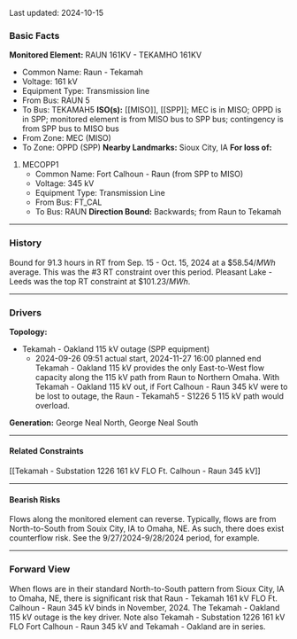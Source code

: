 Last updated: 2024-10-15
### Basic Facts
**Monitored Element:** RAUN 161KV - TEKAMHO 161KV
- Common Name: Raun - Tekamah
- Voltage: 161 kV
- Equipment Type: Transmission line
- From Bus: RAUN 5
- To Bus: TEKAMAH5
**ISO(s):** [[MISO]], [[SPP]]; MEC is in MISO; OPPD is in SPP; monitored element is from MISO bus to SPP bus; contingency is from SPP bus to MISO bus
- From Zone: MEC (MISO)
- To Zone: OPPD (SPP)
**Nearby Landmarks:** Sioux City, IA
**For loss of:**
1. MECOPP1
    - Common Name: Fort Calhoun - Raun (from SPP to MISO)
    - Voltage: 345 kV
	- Equipment Type: Transmission Line
    - From Bus: FT_CAL
    - To Bus: RAUN
**Direction Bound:** Backwards; from Raun to Tekamah
---
### History
Bound for 91.3 hours in RT from Sep. 15 - Oct. 15, 2024 at a $\$58.54/MWh$ average. This was the #3 RT constraint over this period. Pleasant Lake - Leeds was the top RT constraint at $\$101.23/MWh$.

---
### Drivers
**Topology:**
- Tekamah - Oakland 115 kV outage (SPP equipment)
	- 2024-09-26 09:51 actual start, 2024-11-27 16:00 planned end
Tekamah - Oakland 115 kV provides the only East-to-West flow capacity along the 115 kV path from Raun to Northern Omaha. With Tekamah - Oakland 115 kV out, if Fort Calhoun - Raun 345 kV were to be lost to outage, the Raun - Tekamah5 - S1226 5 115 kV path would overload.

**Generation:**
George Neal North, George Neal South

---
#### Related Constraints
[[Tekamah - Substation 1226 161 kV FLO Ft. Calhoun - Raun 345 kV]]

---
#### Bearish Risks
Flows along the monitored element can reverse. Typically, flows are from North-to-South from Souix City, IA to Omaha, NE. As such, there does exist counterflow risk. See the 9/27/2024-9/28/2024 period, for example.

---
### Forward View
When flows are in their standard North-to-South pattern from Sioux City, IA to Omaha, NE, there is significant risk that Raun - Tekamah 161 kV FLO Ft. Calhoun - Raun 345 kV binds in November, 2024. The Tekamah - Oakland 115 kV outage is the key driver. Note also Tekamah - Substation 1226 161 kV FLO Fort Calhoun - Raun 345 kV and Tekamah - Oakland are in series.